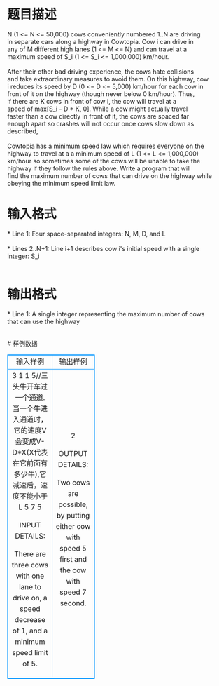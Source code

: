 # 

 
 # 题目描述 
<p>
N (1 <= N <= 50,000) cows conveniently numbered 1..N are driving<br>in separate cars along a highway in Cowtopia. Cow i can drive in<br>any of M different high lanes (1 <= M <= N) and can travel at a<br>maximum speed of S_i (1 <= S_i <= 1,000,000) km/hour.<br><br>After their other bad driving experience, the cows hate collisions<br>and take extraordinary measures to avoid them. On this highway, cow<br>i reduces its speed by D (0 <= D <= 5,000) km/hour for each cow in<br>front of it on the highway (though never below 0 km/hour). Thus,<br>if there are K cows in front of cow i, the cow will travel at a<br>speed of max[S_i - D * K, 0]. While a cow might actually travel<br>faster than a cow directly in front of it, the cows are spaced far<br>enough apart so crashes will not occur once cows slow down as<br>described,<br><br>Cowtopia has a minimum speed law which requires everyone on the<br>highway to travel at a a minimum speed of L (1 <= L <= 1,000,000)<br>km/hour so sometimes some of the cows will be unable to take the<br>highway if they follow the rules above. Write a program that will<br>find the maximum number of cows that can drive on the highway while<br>obeying the minimum speed limit law.<br></p> 

 
 # 输入格式 
<p>
* Line 1: Four space-separated integers: N, M, D, and L<br><br>* Lines 2..N+1: Line i+1 describes cow i's initial speed with a single<br>        integer: S_i<br><br></p> 

 
 # 输出格式 
<p>
* Line 1: A single integer representing the maximum number of cows<br>        that can use the highway<br><br></p> 
# 样例数据
<style>
        table,table tr th, table tr td { border:1px solid #0094ff; }
        table { width: 200px; min-height: 25px; line-height: 25px; text-align: center; border-collapse: collapse;}   
    </style>
<table>
	<tr>
		<td>输入样例</td>
		<td>输出样例</td>
	</tr>
<tr><td>3 1 1 5//三头牛开车过一个通道.当一个牛进入通道时，它的速度V会变成V-D*X(X代表在它前面有多少牛),它减速后，速度不能小于L
5
7
5

INPUT DETAILS:

There are three cows with one lane to drive on, a speed decrease
of 1, and a minimum speed limit of 5.

</td><td>2

OUTPUT DETAILS:

Two cows are possible, by putting either cow with speed 5 first and the cow
with speed 7 second.
</td></tr></table>
